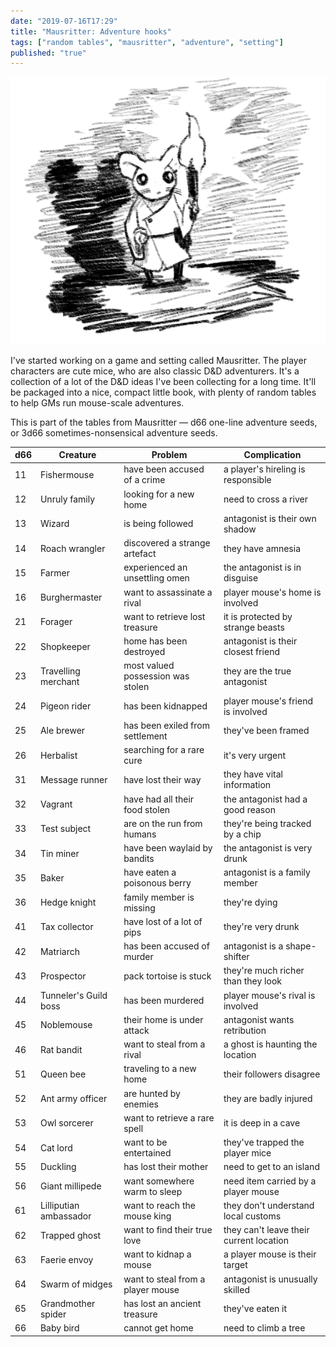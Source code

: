 ```yaml
---
date: "2019-07-16T17:29"
title: "Mausritter: Adventure hooks"
tags: ["random tables", "mausritter", "adventure", "setting"]
published: "true"
---
```


<div class="image-container right">
    <img src="./torch-mouse.png" />
</div>

I've started working on a game and setting called Mausritter. The player characters are cute mice, who are also classic D&D adventurers. It's a collection of a lot of the D&D ideas I've been collecting for a long time. It'll be packaged into a nice, compact little book, with plenty of random tables to help GMs run mouse-scale adventures.

This is part of the tables from Mausritter — d66 one-line adventure seeds, or 3d66 sometimes-nonsensical adventure seeds.

<table-roller table="adventure-seeds" buttons='[
["Random adventure", {
    "Creature": "Creature",
    "Problem": "Problem",
    "Complication": "Complication"
}],
["Very random adventure", {
    "Creature": "d36:Creature",
    "Problem": "d36:Problem",
    "Complication": "d36:Complication"
}]
]'></table-roller>

<div data-table-marker="adventure-seeds"></div>

|d66|Creature               |Problem                           |Complication                           |
|---|-----------------------|----------------------------------|---------------------------------------|
|11 |Fishermouse            |have been accused of a crime      |a player's hireling is responsible     |
|12 |Unruly family          |looking for a new home            |need to cross a river                  |
|13 |Wizard                 |is being followed                 |antagonist is their own shadow         |
|14 |Roach wrangler         |discovered a strange artefact     |they have amnesia                      |
|15 |Farmer                 |experienced an unsettling omen    |the antagonist is in disguise          |
|16 |Burghermaster          |want to assassinate a rival       |player mouse's home is involved        |
|21 |Forager                |want to retrieve lost treasure    |it is protected by strange beasts      |
|22 |Shopkeeper             |home has been destroyed           |antagonist is their closest friend     |
|23 |Travelling merchant    |most valued possession was stolen |they are the true antagonist           |
|24 |Pigeon rider           |has been kidnapped                |player mouse's friend is involved      |
|25 |Ale brewer             |has been exiled from settlement   |they've been framed                    |
|26 |Herbalist              |searching for a rare cure         |it's very urgent                       |
|31 |Message runner         |have lost their way               |they have vital information            |
|32 |Vagrant                |have had all their food stolen    |the antagonist had a good reason       |
|33 |Test subject           |are on the run from humans        |they're being tracked by a chip        |
|34 |Tin miner              |have been waylaid by bandits      |the antagonist is very drunk           |
|35 |Baker                  |have eaten a poisonous berry      |antagonist is a family member          |
|36 |Hedge knight           |family member is missing          |they're dying                          |
|41 |Tax collector          |have lost of a lot of pips        |they're very drunk                     |
|42 |Matriarch              |has been accused of murder        |antagonist is a shape-shifter          |
|43 |Prospector             |pack tortoise is stuck            |they're much richer than they look     |
|44 |Tunneler's Guild boss  |has been murdered                 |player mouse's rival is involved       |
|45 |Noblemouse             |their home is under attack        |antagonist wants retribution           |
|46 |Rat bandit             |want to steal from a rival        |a ghost is haunting the location       |
|51 |Queen bee              |traveling to a new home           |their followers disagree               |
|52 |Ant army officer       |are hunted by enemies             |they are badly injured                 |
|53 |Owl sorcerer           |want to retrieve a rare spell     |it is deep in a cave                   |
|54 |Cat lord               |want to be entertained            |they've trapped the player mice        |
|55 |Duckling               |has lost their mother             |need to get to an island               |
|56 |Giant millipede        |want somewhere warm to sleep      |need item carried by a player mouse    |
|61 |Lilliputian ambassador |want to reach the mouse king      |they don't understand local customs    |
|62 |Trapped ghost          |want to find their true love      |they can't leave their current location|
|63 |Faerie envoy           |want to kidnap a mouse            |a player mouse is their target         |
|64 |Swarm of midges        |want to steal from a player mouse |antagonist is unusually skilled        |
|65 |Grandmother spider     |has lost an ancient treasure      |they've eaten it                       |
|66 |Baby bird              |cannot get home                   |need to climb a tree                   |
